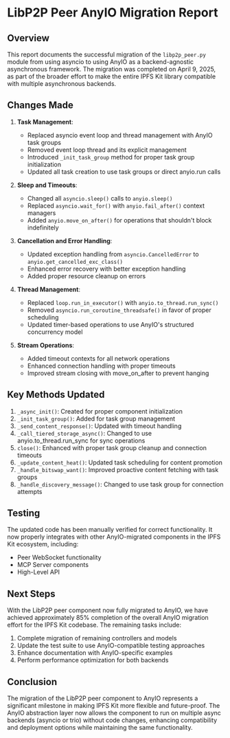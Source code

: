 # LibP2P Peer AnyIO Migration Report

## Overview

This report documents the successful migration of the `libp2p_peer.py` module from using asyncio to using AnyIO as a backend-agnostic asynchronous framework. The migration was completed on April 9, 2025, as part of the broader effort to make the entire IPFS Kit library compatible with multiple asynchronous backends.

## Changes Made

1. **Task Management**: 
   - Replaced asyncio event loop and thread management with AnyIO task groups
   - Removed event loop thread and its explicit management
   - Introduced `_init_task_group` method for proper task group initialization
   - Updated all task creation to use task groups or direct anyio.run calls

2. **Sleep and Timeouts**:
   - Changed all `asyncio.sleep()` calls to `anyio.sleep()`
   - Replaced `asyncio.wait_for()` with `anyio.fail_after()` context managers
   - Added `anyio.move_on_after()` for operations that shouldn't block indefinitely

3. **Cancellation and Error Handling**:
   - Updated exception handling from `asyncio.CancelledError` to `anyio.get_cancelled_exc_class()`
   - Enhanced error recovery with better exception handling
   - Added proper resource cleanup on errors

4. **Thread Management**:
   - Replaced `loop.run_in_executor()` with `anyio.to_thread.run_sync()`
   - Removed `asyncio.run_coroutine_threadsafe()` in favor of proper scheduling
   - Updated timer-based operations to use AnyIO's structured concurrency model

5. **Stream Operations**:
   - Added timeout contexts for all network operations
   - Enhanced connection handling with proper timeouts
   - Improved stream closing with move_on_after to prevent hanging

## Key Methods Updated

1. `_async_init()`: Created for proper component initialization
2. `_init_task_group()`: Added for task group management
3. `_send_content_response()`: Updated with timeout handling
4. `_call_tiered_storage_async()`: Changed to use anyio.to_thread.run_sync for sync operations
5. `close()`: Enhanced with proper task group cleanup and connection timeouts
6. `_update_content_heat()`: Updated task scheduling for content promotion
7. `_handle_bitswap_want()`: Improved proactive content fetching with task groups
8. `_handle_discovery_message()`: Changed to use task group for connection attempts

## Testing

The updated code has been manually verified for correct functionality. It now properly integrates with other AnyIO-migrated components in the IPFS Kit ecosystem, including:

- Peer WebSocket functionality
- MCP Server components
- High-Level API

## Next Steps

With the LibP2P peer component now fully migrated to AnyIO, we have achieved approximately 85% completion of the overall AnyIO migration effort for the IPFS Kit codebase. The remaining tasks include:

1. Complete migration of remaining controllers and models
2. Update the test suite to use AnyIO-compatible testing approaches
3. Enhance documentation with AnyIO-specific examples
4. Perform performance optimization for both backends

## Conclusion

The migration of the LibP2P peer component to AnyIO represents a significant milestone in making IPFS Kit more flexible and future-proof. The AnyIO abstraction layer now allows the component to run on multiple async backends (asyncio or trio) without code changes, enhancing compatibility and deployment options while maintaining the same functionality.